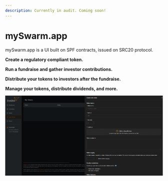 ```yaml
---
description: Currently in audit. Coming soon!
---
```


# mySwarm.app

mySwarm.app is a UI built on SPF contracts, issued on SRC20 protocol.

**Create a regulatory compliant token.**

**Run a fundraise and gather investor contributions.**

**Distribute your tokens to investors after the fundraise.**

**Manage your tokens, distribute dividends, and more.**

![](../../.gitbook/assets/image%20%285%29.png)


